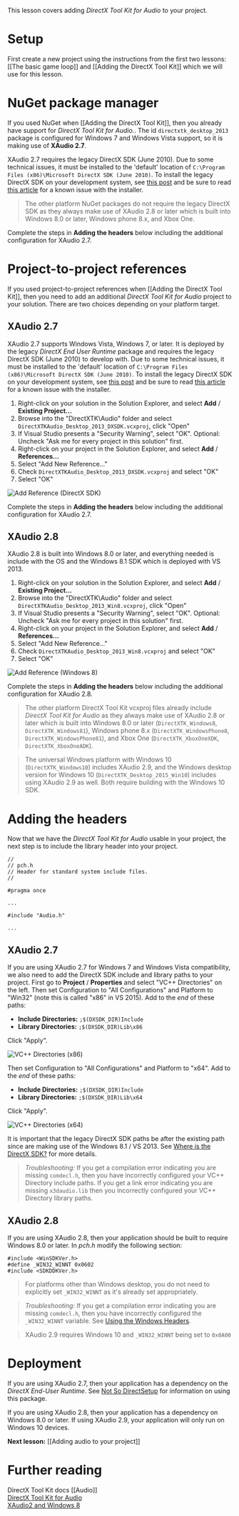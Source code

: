 This lesson covers adding _DirectX Tool Kit for Audio_ to your project.

# Setup
First create a new project using the instructions from the first two lessons: [[The basic game loop]] and
[[Adding the DirectX Tool Kit]] which we will use for this lesson.

# NuGet package manager
If you used NuGet when [[Adding the DirectX Tool Kit]], then you already have support for _DirectX Tool Kit for Audio._. The id ``directxtk_desktop_2013`` package is configured for Windows 7 and Windows Vista support, so it is making use of **XAudio 2.7**.

XAudio 2.7 requires the legacy DirectX SDK (June 2010). Due to some technical issues, it must be installed to the 'default' location of ``C:\Program Files (x86)\Microsoft DirectX SDK (June 2010)``. To install the legacy DirectX SDK on your development system, see [this post](http://blogs.msdn.com/b/chuckw/archive/2010/06/15/10023137.aspx) and be sure to read [this article](http://blogs.msdn.com/b/chuckw/archive/2013/09/24/10246203.aspx) for a known issue with the installer.

> The other platform NuGet packages do not require the legacy DirectX SDK as they always make use of XAudio 2.8 or later which is built into Windows 8.0 or later, Windows phone 8.x, and Xbox One.

Complete the steps in **Adding the headers** below including the additional configuration for XAudio 2.7.

# Project-to-project references
If you used project-to-project references when [[Adding the DirectX Tool Kit]], then you need to add an additional _DirectX Tool Kit for Audio_ project to your solution. There are two choices depending on your platform target.

## XAudio 2.7
XAudio 2.7 supports Windows Vista, Windows 7, or later. It is deployed by the legacy _DirectX End User Runtime_ package and requires the legacy DirectX SDK (June 2010) to develop with. Due to some technical issues, it must be installed to the 'default' location of ``C:\Program Files (x86)\Microsoft DirectX SDK (June 2010)``. To install the legacy DirectX SDK on your development system, see [this post](http://blogs.msdn.com/b/chuckw/archive/2010/06/15/10023137.aspx) and be sure to read [this article](http://blogs.msdn.com/b/chuckw/archive/2013/09/24/10246203.aspx) for a known issue with the installer.

1. Right-click on your solution in the Solution Explorer, and select **Add** / **Existing Project...**
1. Browse into the "DirectXTK\Audio" folder and select ``DirectXTKAudio_Desktop_2013_DXSDK.vcxproj``, click "Open"
1. If Visual Studio presents a "Security Warning", select "OK". Optional: Uncheck "Ask me for every project in this solution" first.
1. Right-click on your project in the Solution Explorer, and select **Add** / **References...**
1. Select "Add New Reference..."
1. Check ``DirectXTKAudio_Desktop_2013_DXSDK.vcxproj`` and select "OK"
1. Select "OK"

![Add Reference (DirectX SDK)](https://github.com/Microsoft/DirectXTK/wiki/images/AddReferenceDX.png)

Complete the steps in **Adding the headers** below including the additional configuration for XAudio 2.7.

## XAudio 2.8
XAudio 2.8 is built into Windows 8.0 or later, and everything needed is include with the OS and the Windows 8.1 SDK which is deployed with VS 2013.

1. Right-click on your solution in the Solution Explorer, and select **Add** / **Existing Project...**
1. Browse into the "DirectXTK\Audio" folder and select ``DirectXTKAudio_Desktop_2013_Win8.vcxproj``, click "Open"
1. If Visual Studio presents a "Security Warning", select "OK". Optional: Uncheck "Ask me for every project in this solution" first.
1. Right-click on your project in the Solution Explorer, and select **Add** / **References...**
1. Select "Add New Reference..."
1. Check ``DirectXTKAudio_Desktop_2013_Win8.vcxproj`` and select "OK"
1. Select "OK"

![Add Reference (Windows 8)](https://github.com/Microsoft/DirectXTK/wiki/images/AddReferenceWin8.png)

Complete the steps in **Adding the headers** below including the additional configuration for XAudio 2.8.

> The other platform DirectX Tool Kit vcxproj files already include _DirectX Tool Kit for Audio_ as they always make use of XAudio 2.8 or later which is built into Windows 8.0 or later (``DirectXTK_Windows8``, ``DirectXTK_Windows81``), Windows phone 8.x (``DirectXTK_WindowsPhone8``, ``DirectXTK_WindowsPhone81``), and Xbox One (``DirectXTK_XboxOneXDK``, ``DirectXTK_XboxOneADK``).

> The universal Windows platform with Windows 10 (``DirectXTK_Windows10``) includes XAudio 2.9, and the Windows desktop version for Windows 10 (``DirectXTK_Desktop_2015_Win10``) includes using XAudio 2.9 as well. Both require building with the Windows 10 SDK.

# Adding the headers
Now that we have the _DirectX Tool Kit for Audio_ usable in your project, the next step is to include the library header into your project.

    //
    // pch.h
    // Header for standard system include files.
    //

    #pragma once

    ...

    #include "Audio.h"

    ...

## XAudio 2.7
If you are using XAudio 2.7 for Windows 7 and Windows Vista compatibility, we also need to add the DirectX SDK include and library paths to your project. First go to **Project** / **Properties** and select "VC++ Directories" on the left. Then set Configuration to "All Configurations" and Platform to "Win32" (note this is called "x86" in VS 2015). Add to the _end_ of these paths:
* **Include Directories:** ``;$(DXSDK_DIR)Include``
* **Library Directories:** ``;$(DXSDK_DIR)Lib\x86``

Click "Apply".

![VC++ Directories (x86)](https://github.com/Microsoft/DirectXTK/wiki/images/settingsDXx86.png)

Then set Configuration to "All Configurations" and Platform to "x64". Add to the _end_ of these paths:
* **Include Directories:** ``;$(DXSDK_DIR)Include``
* **Library Directories:** ``;$(DXSDK_DIR)Lib\x64``

Click "Apply".

![VC++ Directories (x64)](https://github.com/Microsoft/DirectXTK/wiki/images/settingsDXx64.png)

It is important that the legacy DirectX SDK paths be after the existing path since are making use of the Windows 8.1 / VS 2013. See [Where is the DirectX SDK?](http://msdn.microsoft.com/en-us/library/windows/desktop/ee663275.aspx) for more details.

> _Troubleshooting:_ If you get a compilation error indicating you are missing ``comdecl.h``, then you have incorrectly configured your VC++ Directory include paths. If you get a link error indicating you are missing ``x3daudio.lib`` then you incorrectly configured your VC++ Directory library paths.

## XAudio 2.8

If you are using XAudio 2.8, then your application should be built to require Windows 8.0 or later. In *pch.h* modify the following section:

    #include <WinSDKVer.h>
    #define _WIN32_WINNT 0x0602
    #include <SDKDDKVer.h>

> For platforms other than Windows desktop, you do not need to explicitly set ``_WIN32_WINNT`` as it's already set appropriately.

> _Troubleshooting:_ If you get a compilation error indicating you are missing ``comdecl.h``, then you have incorrectly configured the ``_WIN32_WINNT`` variable. See [Using the Windows Headers](http://msdn.microsoft.com/en-us/library/windows/desktop/aa383745.aspx).

> XAudio 2.9 requires Windows 10 and ``_WIN32_WINNT`` being set to ``0x0A00``

# Deployment
If you are using XAudio 2.7, then your application has a dependency on the _DirectX End-User Runtime_. See [Not So DirectSetup](http://blogs.msdn.com/b/chuckw/archive/2010/09/08/not-so-direct-setup.aspx) for information on using this package.

If you are using XAudio 2.8, then your application has a dependency on Windows 8.0 or later. If using XAudio 2.9, your application will only run on Windows 10 devices.

**Next lesson:** [[Adding audio to your project]]

# Further reading
DirectX Tool Kit docs [[Audio]]  
[DirectX Tool Kit for Audio](http://blogs.msdn.com/b/chuckw/archive/2013/12/25/directx-tool-kit-for-audio.aspx)  
[XAudio2 and Windows 8](http://blogs.msdn.com/b/chuckw/archive/2012/04/02/xaudio2-and-windows-8-consumer-preview.aspx)
